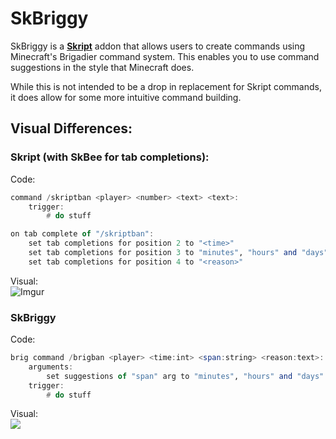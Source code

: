 # SkBriggy

SkBriggy is a [**Skript**](https://github.com/SkriptLang/Skript) addon that allows users to create commands using Minecraft's Brigadier command system.
This enables you to use command suggestions in the style that Minecraft does.

While this is not intended to be a drop in replacement for Skript commands, it does allow for some more intuitive command building.

## Visual Differences:
### Skript (with SkBee for tab completions):
Code:
```hs
command /skriptban <player> <number> <text> <text>:
	trigger:
		# do stuff

on tab complete of "/skriptban":
	set tab completions for position 2 to "<time>"
	set tab completions for position 3 to "minutes", "hours" and "days"
	set tab completions for position 4 to "<reason>"
```
Visual:      
![Imgur](https://i.imgur.com/awbyIBi.gif)

### SkBriggy
Code:
```hs
brig command /brigban <player> <time:int> <span:string> <reason:text>:
	arguments:
		set suggestions of "span" arg to "minutes", "hours" and "days"
	trigger:
		# do stuff
```
Visual:      
![](https://i.imgur.com/sRTyvp9.gif)
